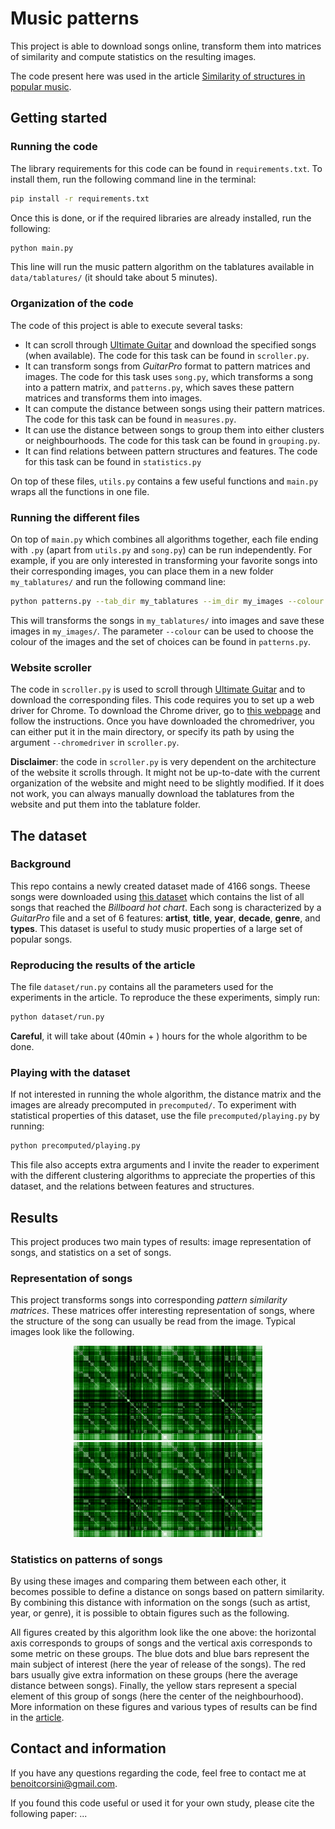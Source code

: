# Music patterns

This project is able to download songs online, transform them into matrices of similarity and compute statistics on the resulting images.

The code present here was used in the article [Similarity of structures in popular music](https://www.math.mcgill.ca/bcorsini/math/articles/similarity_of_structures_in_popular_music.pdf).

## Getting started

### Running the code

The library requirements for this code can be found in `requirements.txt`. To install them, run the following command line in the terminal:
```sh
pip install -r requirements.txt
```
Once this is done, or if the required libraries are already installed, run the following:
```sh
python main.py
```
This line will run the music pattern algorithm on the tablatures available in `data/tablatures/` (it should take about 5 minutes).

### Organization of the code

The code of this project is able to execute several tasks:
* It can scroll through [Ultimate Guitar](https://www.ultimate-guitar.com/) and download the specified songs (when available). The code for this task can be found in `scroller.py`.
* It can transform songs from _GuitarPro_ format to pattern matrices and images. The code for this task uses `song.py`, which transforms a song into a pattern matrix, and `patterns.py`, which saves these pattern matrices and transforms them into images.
* It can compute the distance between songs using their pattern matrices. The code for this task can be found in `measures.py`.
* It can use the distance between songs to group them into either clusters or neighbourhoods. The code for this task can be found in `grouping.py`.
* It can find relations between pattern structures and features. The code for this task can be found in `statistics.py`

On top of these files, `utils.py` contains a few useful functions and `main.py` wraps all the functions in one file.

### Running the different files

On top of `main.py` which combines all algorithms together, each file ending with `.py` (apart from `utils.py` and `song.py`) can be run independently. For example, if you are only interested in transforming your favorite songs into their corresponding images, you can place them in a new folder `my_tablatures/` and run the following command line:
```sh
python patterns.py --tab_dir my_tablatures --im_dir my_images --colour green
```
This will transforms the songs in `my_tablatures/` into images and save these images in `my_images/`. The parameter `--colour` can be used to choose the colour of the images and the set of choices can be found in `patterns.py`.

### Website scroller

The code in `scroller.py` is used to scroll through [Ultimate Guitar](https://www.ultimate-guitar.com/) and to download the corresponding files. This code requires you to set up a web driver for Chrome. To download the Chrome driver, go to [this webpage](https://chromedriver.chromium.org/downloads) and follow the instructions. Once you have downloaded the chromedriver, you can either put it in the main directory, or specify its path by using the argument `--chromedriver` in `scroller.py`.

__Disclaimer__: the code in `scroller.py` is very dependent on the architecture of the website it scrolls through. It might not be up-to-date with the current organization of the website and might need to be slightly modified. If it does not work, you can always manually download the tablatures from the website and put them into the tablature folder.

## The dataset

### Background

This repo contains a newly created dataset made of 4166 songs. Theese songs were downloaded using [this dataset](https://data.world/kcmillersean/billboard-hot-100-1958-2017) which contains the list of all songs that reached the _Billboard hot chart_. Each song is characterized by a _GuitarPro_ file and a set of 6 features: __artist__, __title__, __year__, __decade__, __genre__, and __types__. This dataset is useful to study music properties of a large set of popular songs.

### Reproducing the results of the article

The file `dataset/run.py` contains all the parameters used for the experiments in the article. To reproduce the these experiments, simply run:
```sh
python dataset/run.py
```
__Careful__, it will take about (40min + ) hours for the whole algorithm to be done.

### Playing with the dataset

If not interested in running the whole algorithm, the distance matrix and the images are already precomputed in `precomputed/`. To experiment with statistical properties of this dataset, use the file `precomputed/playing.py` by running:
```sh
python precomputed/playing.py
```
This file also accepts extra arguments and I invite the reader to experiment with the different clustering algorithms to appreciate the properties of this dataset, and the relations between features and structures.

## Results

This project produces two main types of results: image representation of songs, and statistics on a set of songs.

### Representation of songs

This project transforms songs into corresponding _pattern similarity matrices_. These matrices offer interesting representation of songs, where the structure of the song can usually be read from the image. Typical images look like the following.

<p align="center">
    <img width="30%" src="figures/metallica.png"/><img width="30%" src="figures/metallica.png"/>
    <br />
    <img width="30%" src="figures/metallica.png"/><img width="30%" src="figures/metallica.png"/>
</p>

### Statistics on patterns of songs

By using these images and comparing them between each other, it becomes possible to define a distance on songs based on pattern similarity. By combining this distance with information on the songs (such as artist, year, or genre), it is possible to obtain figures such as the following.

All figures created by this algorithm look like the one above: the horizontal axis corresponds to groups of songs and the vertical axis corresponds to some metric on these groups. The blue dots and blue bars represent the main subject of interest (here the year of release of the songs). The red bars usually give extra information on these groups (here the average distance between songs). Finally, the yellow stars represent a special element of this group of songs (here the center of the neighbourhood). More information on these figures and various types of results can be find in the [article](https://www.math.mcgill.ca/bcorsini/math/articles/similarity_of_structures_in_popular_music.pdf).

## Contact and information

If you have any questions regarding the code, feel free to contact me at <benoitcorsini@gmail.com>.

If you found this code useful or used it for your own study, please cite the following paper:
...
